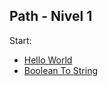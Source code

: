 ## Path - Nivel 1

Start:
- [Hello World]("nivel_1/helloWorld/")
- [Boolean To String]('nivel_1\booleanToString\')

